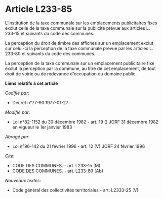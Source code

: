 # Article L233-85

L'institution de la taxe communale sur les emplacements publicitaires fixes exclut celle de la taxe communale sur la
publicité prévue aux articles L. 233-15 et suivants du code des communes.

La perception du droit de timbre des affiches sur un emplacement exclut sur celui-ci la perception de la taxe communale
prévue par les articles L. 233-80 et suivants du code des communes.

La perception de la taxe communale sur un emplacement publicitaire fixe exclut la perception par la commune, au titre de cet
emplacement, de tout droit de voirie ou de redevance d'occupation du domaine public.

**Liens relatifs à cet article**

_Codifié par_:

  - Décret n°77-90 1977-01-27

_Modifié par_:

  - Loi n°82-1152 du 30 décembre 1982 - art. 19 () JORF 31 décembre 1982 en vigueur le 1er janvier 1983

_Abrogé par_:

  - Loi n°96-142 du 21 février 1996 - art. 12 (V) JORF 24 février 1996

_Cite_:

  - CODE DES COMMUNES. - art. L233-15 (M)
  - CODE DES COMMUNES. - art. L233-80 (Ab)

_Nouveaux textes_:

  - Code général des collectivités territoriales - art. L2333-25 (V)
